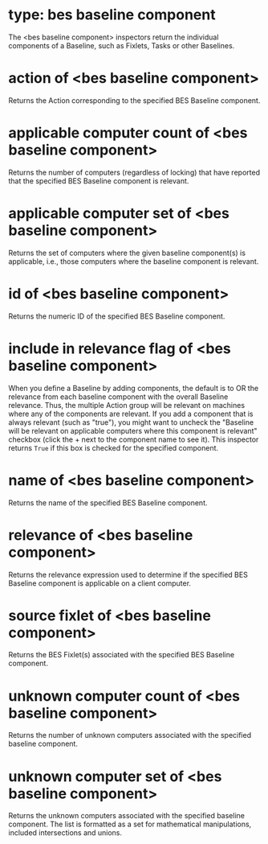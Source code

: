 # type: bes baseline component

The &lt;bes baseline component&gt; inspectors return the individual components of a Baseline, such as Fixlets, Tasks or other Baselines.

# action of &lt;bes baseline component&gt;

Returns the Action corresponding to the specified BES Baseline component.

# applicable computer count of &lt;bes baseline component&gt;

Returns the number of computers (regardless of locking) that have reported that the specified BES Baseline component is relevant.

# applicable computer set of &lt;bes baseline component&gt;

Returns the set of computers where the given baseline component(s) is applicable, i.e., those computers where the baseline component is relevant.

# id of &lt;bes baseline component&gt;

Returns the numeric ID of the specified BES Baseline component.

# include in relevance flag of &lt;bes baseline component&gt;

When you define a Baseline by adding components, the default is to OR the relevance from each baseline component with the overall Baseline relevance. Thus, the multiple Action group will be relevant on machines where any of the components are relevant. If you add a component that is always relevant (such as &quot;true&quot;), you might want to uncheck the &quot;Baseline will be relevant on applicable computers where this component is relevant&quot; checkbox (click the + next to the component name to see it). This inspector returns `True` if this box is checked for the specified component.

# name of &lt;bes baseline component&gt;

Returns the name of the specified BES Baseline component.

# relevance of &lt;bes baseline component&gt;

Returns the relevance expression used to determine if the specified BES Baseline component is applicable on a client computer.

# source fixlet of &lt;bes baseline component&gt;

Returns the BES Fixlet(s) associated with the specified BES Baseline component.

# unknown computer count of &lt;bes baseline component&gt;

Returns the number of unknown computers associated with the specified baseline component.

# unknown computer set of &lt;bes baseline component&gt;

Returns the unknown computers associated with the specified baseline component. The list is formatted as a set for mathematical manipulations, included intersections and unions.
